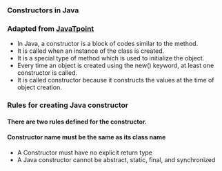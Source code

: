 ### Constructors in Java
### Adapted from [JavaTpoint](https://www.javatpoint.com/java-constructor)
* In Java, a constructor is a block of codes similar to the method. 
* It is called when an instance of the class is created.
* It is a special type of method which is used to initialize the object.
* Every time an object is created using the new() keyword, at least one constructor is called.
* It is called constructor because it constructs the values at the time of object creation.
### Rules for creating Java constructor
#### There are two rules defined for the constructor.
#### Constructor name must be the same as its class name
* A Constructor must have no explicit return type
* A Java constructor cannot be abstract, static, final, and synchronized
